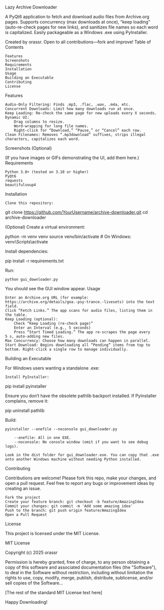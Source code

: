 Lazy Archive Downloader

A PyQt6 application to fetch and download audio files from Archive.org pages.
Supports concurrency (max downloads at once), “keep loading” (auto-re-check pages for new links), and sanitizes file names so each word is capitalized. Easily packageable as a Windows .exe using PyInstaller.

Created by orassr.
Open to all contributions—fork and improve!
Table of Contents

    Features
    Screenshots
    Requirements
    Installation
    Usage
    Building an Executable
    Contributing
    License

Features

    Audio-Only Filtering: Finds .mp3, .flac, .wav, .m4a, etc.
    Concurrent Downloads: Limit how many downloads run at once.
    Keep Loading: Re-check the same page for new uploads every X seconds.
    Dynamic UI:
        Drag columns to resize.
        Word-wrapping for long file names.
        Right-click for “Download,” “Pause,” or “Cancel” each row.
    Clean Filenames: Removes “.mp3download” suffixes, strips illegal characters, capitalizes each word.

Screenshots (Optional)

(If you have images or GIFs demonstrating the UI, add them here.)
Requirements

    Python 3.8+ (tested on 3.10 or higher)
    PyQt6
    requests
    beautifulsoup4

Installation

    Clone this repository:

git clone https://github.com/YourUsername/archive-downloader.git
cd archive-downloader

(Optional) Create a virtual environment:

python -m venv venv
source venv/bin/activate        # On Windows: venv\Scripts\activate

Install dependencies:

pip install -r requirements.txt

Run:

    python gui_downloader.py

You should see the GUI window appear.
Usage

    Enter an Archive.org URL (for example:
    https://archive.org/details/goa.-psy-trance.-livesets) into the text field.
    Click “Fetch Links.” The app scans for audio files, listing them in the table.
    Keep Loading (optional):
        Check “Keep Loading (re-check page)”
        Enter an Interval (e.g., 5 seconds)
        Press “Start Timed Loading.” The app re-scrapes the page every 5 s, auto-adding new files.
    Max Concurrency: Choose how many downloads can happen in parallel.
    Start Download: Begins downloading all “Pending” items from top to bottom. Right-click a single row to manage individually.

Building an Executable

For Windows users wanting a standalone .exe:

    Install PyInstaller:

pip install pyinstaller

Ensure you don’t have the obsolete pathlib backport installed. If PyInstaller complains, remove it:

pip uninstall pathlib

Build:

    pyinstaller --onefile --noconsole gui_downloader.py

        --onefile: All in one EXE.
        --noconsole: No console window (omit if you want to see debug logs).

    Look in the dist folder for gui_downloader.exe. You can copy that .exe onto another Windows machine without needing Python installed.

Contributing

Contributions are welcome!
Please fork this repo, make your changes, and open a pull request.
Feel free to report any bugs or improvement ideas by creating an issue.

    Fork the project
    Create your feature branch: git checkout -b feature/AmazingIdea
    Commit your changes: git commit -m 'Add some amazing idea'
    Push to the branch: git push origin feature/AmazingIdea
    Open a Pull Request

License

This project is licensed under the MIT License.

MIT License

Copyright (c) 2025 orassr

Permission is hereby granted, free of charge, to any person obtaining a copy
of this software and associated documentation files (the "Software"), to deal
in the Software without restriction, including without limitation the rights
to use, copy, modify, merge, publish, distribute, sublicense, and/or sell
copies of the Software...

[The rest of the standard MIT License text here]

Happy Downloading!
